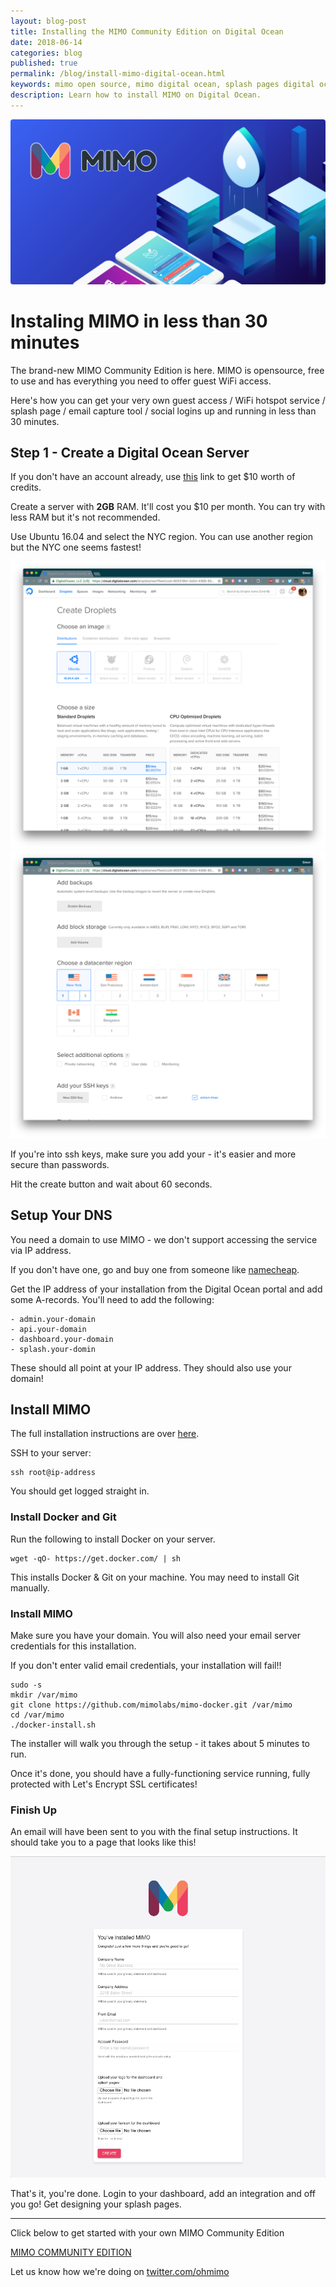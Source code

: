 ```yaml
---
layout: blog-post
title: Installing the MIMO Community Edition on Digital Ocean
date: 2018-06-14
categories: blog
published: true
permalink: /blog/install-mimo-digital-ocean.html
keywords: mimo open source, mimo digital ocean, splash pages digital ocean, unifi on digital ocean
description: Learn how to install MIMO on Digital Ocean.
---
```


<div class="">
  <img style="border-radius:4px;" src='/images/posts/mimo-digital-ocean.png'>
</div>

# Instaling MIMO in less than 30 minutes

The brand-new MIMO Community Edition is here. MIMO is opensource, free to use and has everything you need to offer guest WiFi access.

Here's how you can get your very own guest access / WiFi hotspot service / splash page / email capture tool / social logins up and running in less than 30 minutes.

## Step 1 - Create a Digital Ocean Server

If you don't have an account already, use [this](https://m.do.co/c/8504487cbb3a) link to get $10 worth of credits.

Create a server with **2GB** RAM. It'll cost you $10 per month. You can try with less RAM but it's not recommended.

Use Ubuntu 16.04 and select the NYC region. You can use another region but the NYC one seems fastest!

<div class="blog-image">
  <img src='/images/posts/digital-ocean-1.png'>
</div>

<div class="blog-image">
  <img src='/images/posts/digital-ocean-2.png'>
</div>

If you're into ssh keys, make sure you add your - it's easier and more secure than passwords.

Hit the create button and wait about 60 seconds.

## Setup Your DNS

You need a domain to use MIMO - we don't support accessing the service via IP address.

If you don't have one, go and buy one from someone like [namecheap](https://namecheap.pxf.io/c/1248558/386170/5618).

Get the IP address of your installation from the Digital Ocean portal and add some A-records. You'll need to add the following:

```
- admin.your-domain
- api.your-domain
- dashboard.your-domain
- splash.your-domin
```

These should all point at your IP address. They should also use your domain!

## Install MIMO

The full installation instructions are over <a href="https://github.com/mimolabs/mimo-docker" target="_blank" class="mimo-community">here</a>.

SSH to your server:

```
ssh root@ip-address
```

You should get logged straight in.

### Install Docker and Git

Run the following to install Docker on your server.

```
wget -qO- https://get.docker.com/ | sh
```

This installs Docker & Git on your machine. You may need to install Git manually.

### Install MIMO

Make sure you have your domain. You will also need your email server credentials for this installation.

If you don't enter valid email credentials, your installation will fail!!

```
sudo -s
mkdir /var/mimo
git clone https://github.com/mimolabs/mimo-docker.git /var/mimo
cd /var/mimo
./docker-install.sh
```

The installer will walk you through the setup - it takes about 5 minutes to run.

Once it's done, you should have a fully-functioning service running, fully protected with Let's Encrypt SSL certificates!

### Finish Up

An email will have been sent to you with the final setup instructions. It should take you to a page that looks like this!

<div class="blog-image flat-card">
  <img src='/images/posts/mimo-wizard.png'>
</div>

That's it, you're done. Login to your dashboard, add an integration and off you go! Get designing your splash pages.

<hr>

Click below to get started with your own MIMO Community Edition

<a href="https://github.com/mimolabs/mimo-ce" target="_blank" class="button mimo-community">MIMO COMMUNITY EDITION</a>

Let us know how we're doing on <a href='https://twitter/ohmimo'>twitter.com/ohmimo</a>
